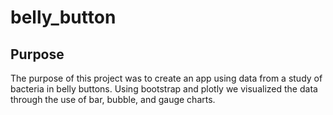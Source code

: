 # belly_button

## Purpose
The purpose of this project was to create an app using data from a study of bacteria in belly buttons. Using bootstrap and plotly we visualized the data through the use of bar, bubble, and gauge charts.